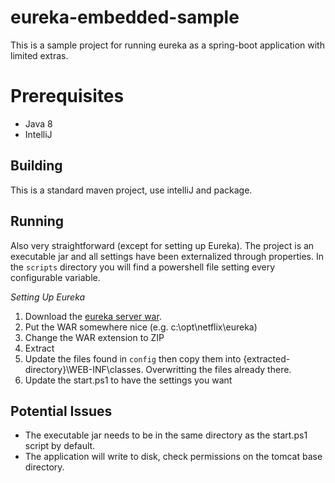 # eureka-embedded-sample

This is a sample project for running eureka as a spring-boot application with limited extras.

# Prerequisites
- Java 8
- IntelliJ

## Building
This is a standard maven project, use intelliJ and package.

## Running
Also very straightforward (except for setting up Eureka). The project is an executable jar and all settings have been externalized through properties. 
In the `scripts` directory you will find a powershell file setting every configurable variable.

*Setting Up Eureka*

1. Download the [eureka server war](http://search.maven.org/#search%7Cga%7C1%7Ceureka-server).
1. Put the WAR somewhere nice (e.g. c:\opt\netflix\eureka\)
1. Change the WAR extension to ZIP
1. Extract
1. Update the files found in `config` then copy them into {extracted-directory}\WEB-INF\classes. Overwritting the files already there.
1. Update the start.ps1 to have the settings you want

## Potential Issues
- The executable jar needs to be in the same directory as the start.ps1 script by default.
- The application will write to disk, check permissions on the tomcat base directory.